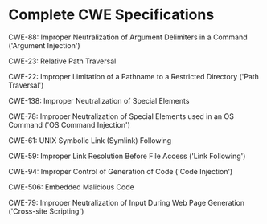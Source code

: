 

# Complete CWE Specifications

CWE-88: Improper Neutralization of Argument Delimiters in a Command ('Argument Injection')

CWE-23: Relative Path Traversal

CWE-22: Improper Limitation of a Pathname to a Restricted Directory ('Path Traversal')

CWE-138: Improper Neutralization of Special Elements

CWE-78: Improper Neutralization of Special Elements used in an OS Command ('OS Command Injection')

CWE-61: UNIX Symbolic Link (Symlink) Following

CWE-59: Improper Link Resolution Before File Access ('Link Following')

CWE-94: Improper Control of Generation of Code ('Code Injection')

CWE-506: Embedded Malicious Code

CWE-79: Improper Neutralization of Input During Web Page Generation ('Cross-site Scripting')